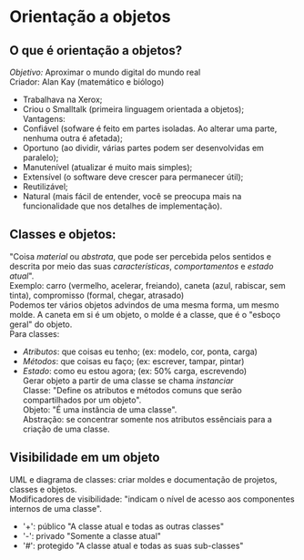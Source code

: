# Orientação a objetos
## O que é orientação a objetos?
*Objetivo:* Aproximar o mundo digital do mundo real <br>
Criador: Alan Kay (matemático e biólogo)
- Trabalhava na Xerox;
- Criou o Smalltalk (primeira linguagem orientada a objetos); <br>
Vantagens:
- Confiável (sofware é feito em partes isoladas. Ao alterar uma parte, nenhuma outra é afetada);
- Oportuno (ao dividir, várias partes podem ser desenvolvidas em paralelo);
- Manutenível (atualizar é muito mais simples);
- Extensível (o software deve crescer para permanecer útil);
- Reutilizável;
- Natural (mais fácil de entender, você se preocupa mais na funcionalidade que nos detalhes de implementação).

## Classes e objetos:
"Coisa *material* ou *abstrata*, que pode ser percebida pelos sentidos e descrita por meio das suas *características*, *comportamentos* e *estado atual*". <br>
Exemplo: carro (vermelho, acelerar, freiando), caneta (azul, rabiscar, sem tinta), compromisso (formal, chegar, atrasado) <br>
Podemos ter vários objetos advindos de uma mesma forma, um mesmo molde. A caneta em si é um objeto, o molde é a classe, que é o "esboço geral" do objeto.<br>
Para classes:
- *Atributos*: que coisas eu tenho; (ex: modelo, cor, ponta, carga)
- *Métodos*: que coisas eu faço; (ex: escrever, tampar, pintar)
- *Estado*: como eu estou agora; (ex: 50% carga, escrevendo) <br>
Gerar objeto a partir de uma classe se chama *instanciar* <br>
Classe: "Define os atributos e métodos comuns que serão compartilhados por um objeto".<br>
Objeto: "É uma instância de uma classe".<br>
Abstração: se concentrar somente nos atributos essênciais para a criação de uma classe.<br>

## Visibilidade em um objeto
UML e diagrama de classes: criar moldes e documentação de projetos, classes e objetos. <br>
Modificadores de visibilidade: "indicam o nível de acesso aos componentes internos de uma classe".
- '+': público "A classe atual e todas as outras classes"
- '-': privado "Somente a classe atual"
- '#': protegido "A classe atual e todas as suas sub-classes"